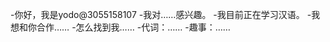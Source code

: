 -你好，我是yodo@3055158107
-我对……感兴趣。
-我目前正在学习汉语。
-我想和你合作……
-怎么找到我……
-代词：……
-趣事：……

<!---
3055158107/3055158107是一个特殊的存储库，因为它的'README. Mdyobilow（这个文件）出现在您的GitHub配置文件中。
您可以单击预览链接查看更改。
--->
